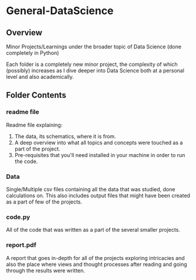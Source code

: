 # General-DataScience


## Overview

Minor Projects/Learnings under the broader topic of Data Science (done completely in Python)

Each folder is a completely new minor project, the complexity of which (possibly) increases as I dive deeper into
Data Science both at a personal level and also academically.

## Folder Contents

### readme file
Readme file explaining:
1. The data, its schematics, where it is from.
2. A deep overview into what all topics and concepts were touched as a part of the project.
3. Pre-requisites that you'll need installed in your machine in order to run the code.

### Data
Single/Multiple csv files containing all the data that was studied, done calculations on.
This also includes output files that might have been created as a part of few of the projects.

### code.py
All of the code that was written as a part of the several smaller projects.

### report.pdf
A report that goes in-depth for all of the projects exploring intricacies and also the place where views and thought
processes after reading and going through the results were written.